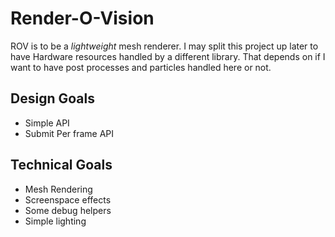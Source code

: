 # Render-O-Vision

ROV is to be a _lightweight_ mesh renderer. I may split this project up later
to have Hardware resources handled by a different library. That depends on if
I want to have post processes and particles handled here or not.

## Design Goals

- Simple API
- Submit Per frame API

## Technical Goals

- Mesh Rendering
- Screenspace effects
- Some debug helpers
- Simple lighting
